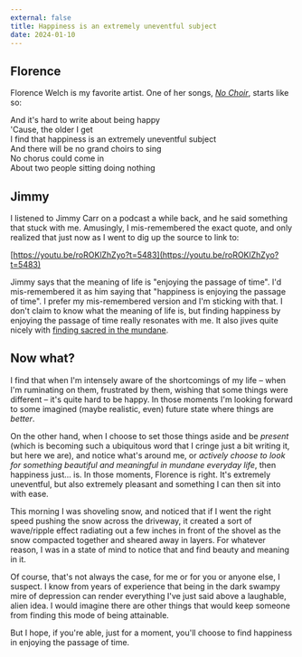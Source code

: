 ```yaml
---
external: false
title: Happiness is an extremely uneventful subject
date: 2024-01-10
---
```


## Florence

Florence Welch is my favorite artist. One of her songs, [_No Choir_](https://open.spotify.com/track/47a7Hn4fFE4mHgVJF19CO1?si=c16553351de7429d), starts like so:

And it's hard to write about being happy  
'Cause, the older I get  
I find that happiness is an extremely uneventful subject  
And there will be no grand choirs to sing  
No chorus could come in  
About two people sitting doing nothing

## Jimmy

I listened to Jimmy Carr on a podcast a while back, and he said something that stuck with me. Amusingly, I mis-remembered the exact quote, and only realized that just now as I went to dig up the source to link to:

[https://youtu.be/roROKlZhZyo?t=5483](https://youtu.be/roROKlZhZyo?t=5483)

Jimmy says that the meaning of life is "enjoying the passage of time". I'd mis-remembered it as him saying that "happiness is enjoying the passage of time". I prefer my mis-remembered version and I'm sticking with that. I don't claim to know what the meaning of life is, but finding happiness by enjoying the passage of time really resonates with me. It also jives quite nicely with [finding sacred in the mundane](https://travisnorthcutt.com/the-sacred-and-mundane/).

## Now what?

I find that when I'm intensely aware of the shortcomings of my life – when I'm ruminating on them, frustrated by them, wishing that some things were different – it's quite hard to be happy. In those moments I'm looking forward to some imagined (maybe realistic, even) future state where things are _better_.

On the other hand, when I choose to set those things aside and be _present_ (which is becoming such a ubiquitous word that I cringe just a bit writing it, but here we are), and notice what's around me, or _actively choose to look for something beautiful and meaningful in mundane everyday life_, then happiness just... is. In those moments, Florence is right. It's extremely uneventful, but also extremely pleasant and something I can then sit into with ease.

This morning I was shoveling snow, and noticed that if I went the right speed pushing the snow across the driveway, it created a sort of wave/ripple effect radiating out a few inches in front of the shovel as the snow compacted together and sheared away in layers. For whatever reason, I was in a state of mind to notice that and find beauty and meaning in it.

Of course, that's not always the case, for me or for you or anyone else, I suspect. I know from years of experience that being in the dark swampy mire of depression can render everything I've just said above a laughable, alien idea. I would imagine there are other things that would keep someone from finding this mode of being attainable.

But I hope, if you're able, just for a moment, you'll choose to find happiness in enjoying the passage of time.
